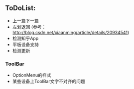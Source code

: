 ## ToDoList:
* 上一篇下一篇
* 左划返回 (参考：http://blog.csdn.net/xiaanming/article/details/20934541)
* 检测知乎App
* 平板设备支持
* 检测更新

### ToolBar
* OptionMenu的样式
* 某些设备上ToolBar文字不对齐的问题